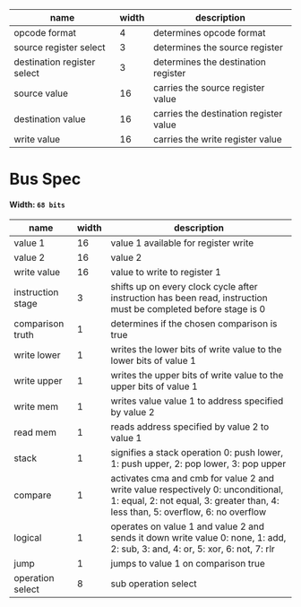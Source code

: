 

| name                        | width | description                            |
|-----------------------------|-------|----------------------------------------|
| opcode format               | 4     | determines opcode format               |
| source register select      | 3     | determines the source register         |
| destination register select | 3     | determines the destination register    |
| source value                | 16    | carries the source register value      |
| destination value           | 16    | carries the destination register value |
| write value                 | 16    | carries the write register value       |

# Bus Spec
#### Width: ```68 bits```
| name              | width | description                                                                                                                                                         |
|-------------------|-------|---------------------------------------------------------------------------------------------------------------------------------------------------------------------|
| value 1           | 16    | value 1 available for register write                                                                                                                                |
| value 2           | 16    | value 2                                                                                                                                                             |
| write value       | 16    | value to write to register 1                                                                                                                                        |
| instruction stage | 3     | shifts up on every clock cycle after instruction has been read, instruction must be completed before stage is 0                                                     |
| comparison truth  | 1     | determines if the chosen comparison is true                                                                                                                         |
| write lower       | 1     | writes the lower bits of write value to the lower bits of value 1                                                                                                   |
| write upper       | 1     | writes the upper bits of write value to the upper bits of value 1                                                                                                   |
| write mem         | 1     | writes value value 1 to address specified by value 2                                                                                                                |
| read mem          | 1     | reads address specified by value 2 to value 1                                                                                                                       |
| stack             | 1     | signifies a stack operation 0: push lower, 1: push upper, 2: pop lower, 3: pop upper                                                                                |
| compare           | 1     | activates cma and cmb for value 2 and write value respectively 0: unconditional, 1: equal, 2: not equal, 3: greater than, 4: less than, 5: overflow, 6: no overflow |
| logical           | 1     | operates on value 1 and value 2 and sends it down write value 0: none, 1: add, 2: sub, 3: and, 4: or, 5: xor, 6: not, 7: rlr                                        |
| jump              | 1     | jumps to value 1 on comparison true                                                                                                                                 |
| operation select  | 8     | sub operation select                                                                                                                                                |